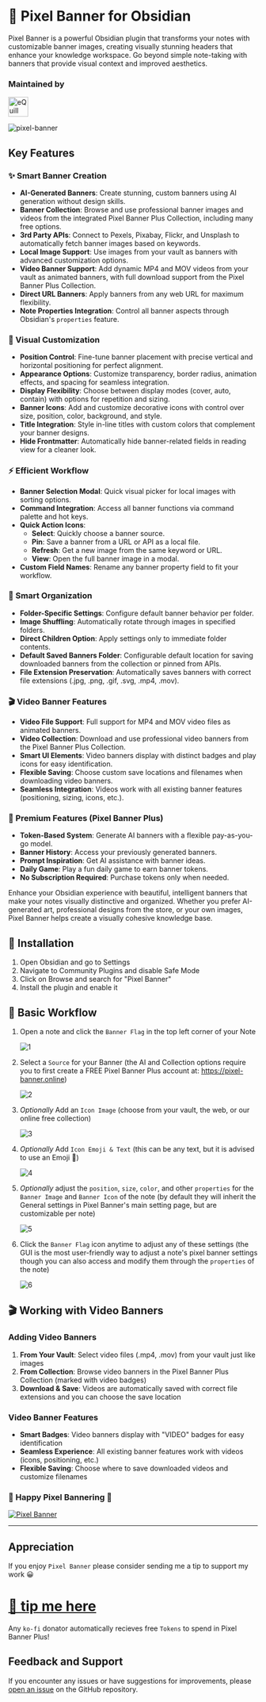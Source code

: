 # 🚩 Pixel Banner for Obsidian

Pixel Banner is a powerful Obsidian plugin that transforms your notes with customizable banner images, creating visually stunning headers that enhance your knowledge workspace. Go beyond simple note-taking with banners that provide visual context and improved aesthetics.

### Maintained by
<a href="https://www.equilllabs.com">
  <img src="https://raw.githubusercontent.com/jparkerweb/eQuill-Labs/refs/heads/main/src/static/images/logo-text-outline.png" alt="eQuill Labs" height="40">
</a>

<br>

![pixel-banner](img/pixel-banner.jpg)

## Key Features

### ✨ Smart Banner Creation
- **AI-Generated Banners**: Create stunning, custom banners using AI generation without design skills.
- **Banner Collection**: Browse and use professional banner images and videos from the integrated Pixel Banner Plus Collection, including many free options.
- **3rd Party APIs**: Connect to Pexels, Pixabay, Flickr, and Unsplash to automatically fetch banner images based on keywords.
- **Local Image Support**: Use images from your vault as banners with advanced customization options.
- **Video Banner Support**: Add dynamic MP4 and MOV videos from your vault as animated banners, with full download support from the Pixel Banner Plus Collection.
- **Direct URL Banners**: Apply banners from any web URL for maximum flexibility.
- **Note Properties Integration**: Control all banner aspects through Obsidian's `properties` feature.

### 🎨 Visual Customization
- **Position Control**: Fine-tune banner placement with precise vertical and horizontal positioning for perfect alignment.
- **Appearance Options**: Customize transparency, border radius, animation effects, and spacing for seamless integration.
- **Display Flexibility**: Choose between display modes (cover, auto, contain) with options for repetition and sizing.
- **Banner Icons**: Add and customize decorative icons with control over size, position, color, background, and style.
- **Title Integration**: Style in-line titles with custom colors that complement your banner designs.
- **Hide Frontmatter**: Automatically hide banner-related fields in reading view for a cleaner look.

### ⚡ Efficient Workflow
- **Banner Selection Modal**: Quick visual picker for local images with sorting options.
- **Command Integration**: Access all banner functions via command palette and hot keys.
- **Quick Action Icons**:
    - **Select**: Quickly choose a banner source.
    - **Pin**: Save a banner from a URL or API as a local file.
    - **Refresh**: Get a new image from the same keyword or URL.
    - **View**: Open the full banner image in a modal.
- **Custom Field Names**: Rename any banner property field to fit your workflow.

### 📂 Smart Organization
- **Folder-Specific Settings**: Configure default banner behavior per folder.
- **Image Shuffling**: Automatically rotate through images in specified folders.
- **Direct Children Option**: Apply settings only to immediate folder contents.
- **Default Saved Banners Folder**: Configurable default location for saving downloaded banners from the collection or pinned from APIs.
- **File Extension Preservation**: Automatically saves banners with correct file extensions (.jpg, .png, .gif, .svg, .mp4, .mov).

### 🎬 Video Banner Features
- **Video File Support**: Full support for MP4 and MOV video files as animated banners.
- **Video Collection**: Download and use professional video banners from the Pixel Banner Plus Collection.
- **Smart UI Elements**: Video banners display with distinct badges and play icons for easy identification.
- **Flexible Saving**: Choose custom save locations and filenames when downloading video banners.
- **Seamless Integration**: Videos work with all existing banner features (positioning, sizing, icons, etc.).

### 💎 Premium Features (Pixel Banner Plus)
- **Token-Based System**: Generate AI banners with a flexible pay-as-you-go model.
- **Banner History**: Access your previously generated banners.
- **Prompt Inspiration**: Get AI assistance with banner ideas.
- **Daily Game**: Play a fun daily game to earn banner tokens.
- **No Subscription Required**: Purchase tokens only when needed.

Enhance your Obsidian experience with beautiful, intelligent banners that make your notes visually distinctive and organized. Whether you prefer AI-generated art, professional designs from the store, or your own images, Pixel Banner helps create a visually cohesive knowledge base.

## 🔧 Installation

1. Open Obsidian and go to Settings
2. Navigate to Community Plugins and disable Safe Mode
3. Click on Browse and search for "Pixel Banner"
4. Install the plugin and enable it

## 🚀 Basic Workflow

1. Open a note and click the `Banner Flag` in the top left corner of your Note  

    ![1](https://raw.githubusercontent.com/jparkerweb/pixel-banner/refs/heads/main/img/1.jpg)

2. Select a `Source` for your Banner (the AI and Collection options require you to first create a FREE Pixel Banner Plus account at: https://pixel-banner.online)  

    ![2](https://raw.githubusercontent.com/jparkerweb/pixel-banner/refs/heads/main/img/2.jpg)

3. _Optionally_ Add an `Icon Image` (choose from your vault, the web, or our online free collection)

    ![3](https://raw.githubusercontent.com/jparkerweb/pixel-banner/refs/heads/main/img/3.jpg)

4. _Optionally_ Add `Icon Emoji & Text` (this can be any text, but it is advised to use an Emoji 🤣)

    ![4](https://raw.githubusercontent.com/jparkerweb/pixel-banner/refs/heads/main/img/4.jpg)

5. _Optionally_ adjust the `position`, `size`, `color`, and other `properties` for the `Banner Image` and `Banner Icon` of the note (by default they will inherit the General settings in Pixel Banner's main setting page, but are customizable per note)

    ![5](https://raw.githubusercontent.com/jparkerweb/pixel-banner/refs/heads/main/img/5.jpg)

6. Click the `Banner Flag` icon anytime to adjust any of these settings (the GUI is the most user-friendly way to adjust a note's pixel banner settings though you can also access and modify them through the `properties` of the note)

    ![6](https://raw.githubusercontent.com/jparkerweb/pixel-banner/refs/heads/main/img/6.jpg)

## 🎬 Working with Video Banners

### Adding Video Banners
1. **From Your Vault**: Select video files (.mp4, .mov) from your vault just like images
2. **From Collection**: Browse video banners in the Pixel Banner Plus Collection (marked with video badges)
3. **Download & Save**: Videos are automatically saved with correct file extensions and you can choose the save location

### Video Banner Features
- **Smart Badges**: Video banners display with "VIDEO" badges for easy identification
- **Seamless Experience**: All existing banner features work with videos (icons, positioning, etc.)
- **Flexible Saving**: Choose where to save downloaded videos and customize filenames

### 🎉 Happy Pixel Bannering 🤣

<a href="https://www.youtube.com/watch?v=pJFsMfrWak4">
  <img src="https://pixel-banner.online/img/pixel-banner-logo-v3-trimmed.jpg" alt="Pixel Banner" style="max-width: 400px;">
</a>

---

## Appreciation
If you enjoy `Pixel Banner` please consider sending me a tip to support my work 😀
# [🍵 tip me here](https://ko-fi.com/jparkerweb)
Any `ko-fi` donator automatically recieves free `Tokens` to spend in Pixel Banner Plus!

## Feedback and Support

If you encounter any issues or have suggestions for improvements, please [open an issue](https://github.com/jparkerweb/pixel-banner/issues) on the GitHub repository.
